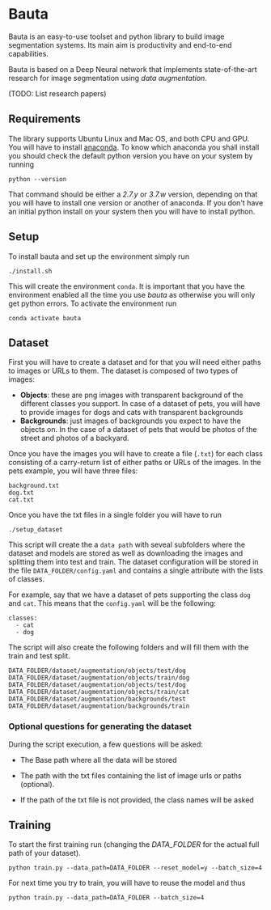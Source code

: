 # Bauta
Bauta is an easy-to-use toolset and python library to build image segmentation
systems. Its main aim is productivity and end-to-end capabilities.

Bauta is based on a Deep Neural network that implements state-of-the-art research
for image segmentation using *data augmentation*.

(TODO: List research papers)


## Requirements
The library supports Ubuntu Linux and Mac OS, and both CPU and GPU.
You will have to install [anaconda](https://conda.io/miniconda.html).
To know which anaconda you shall install you should check the default
python version you have on your system by running
```
python --version
```
That command should be either a *2.7.y* or *3.7.w* version, depending on that
you will have to install one version or another of anaconda.
If you don't have an initial python install on your system then you will
have to install python.

## Setup
To install bauta and set up the environment simply run
```
./install.sh
```
This will create the environment `conda`.
It is important that you have the environment enabled all the time you use
*bauta* as otherwise you will only get python errors.
To activate the environment run
```
conda activate bauta
```

## Dataset
First you will have to create a dataset and for that you will need either
paths to images or URLs to them.
The dataset is composed of two types of images:
- **Objects**: these are png images with transparent background of the different
classes you support. In case of a dataset of pets, you will have to provide
images for dogs and cats with transparent backgrounds
- **Backgrounds**: just images of backgrounds you expect to have the objects on.
In the case of a dataset of pets that would be photos of the street and photos of a backyard.


Once you have the images you will have to create a file (`.txt`)
for each class consisting of a carry-return list of either paths or URLs
of the images. In the pets example, you will have three files:
```
background.txt
dog.txt
cat.txt
```

Once you have the txt files in a single folder you will have to run
```
./setup_dataset
```

This script will create the a `data path` with seveal subfolders where the dataset and models are stored
as well as downloading the images and splitting them into test and train.
The dataset configuration will be stored in the file `DATA_FOLDER/config.yaml` and contains a single attribute with the
lists of classes.

For example, say that we have a dataset of pets supporting the class `dog`
and `cat`. This means that the `config.yaml` will be the following:
```
classes:
  - cat
  - dog
```

The script will also create the following folders and will fill them
with the train and test split.
```
DATA_FOLDER/dataset/augmentation/objects/test/dog
DATA_FOLDER/dataset/augmentation/objects/train/dog
DATA_FOLDER/dataset/augmentation/objects/test/dog
DATA_FOLDER/dataset/augmentation/objects/train/cat
DATA_FOLDER/dataset/augmentation/backgrounds/test
DATA_FOLDER/dataset/augmentation/backgrounds/train
```

### Optional questions for generating the dataset
During the script execution, a few questions will be asked:

* The Base path where all the data will be stored

* The path with the txt files containing the list of image urls or paths (optional).

* If the path of the txt file is not provided, the class names will be asked


## Training
To start the first training run (changing the *DATA_FOLDER* for the actual
  full path of your dataset).
```
python train.py --data_path=DATA_FOLDER --reset_model=y --batch_size=4
```

For next time you try to train, you will have to reuse the model and thus
```
python train.py --data_path=DATA_FOLDER --batch_size=4
```
